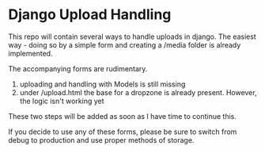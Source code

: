 # Django Upload Handling

This repo will contain several ways to handle uploads in django. 
The easiest way - doing so by a simple form and creating a /media folder is already implemented.

The accompanying forms are rudimentary.

1) uploading and handling with Models is still missing
2) under /upload.html the base for a dropzone is already present. However, the logic isn't working yet

These two steps will be added as soon as I have time to continue this.

If you decide to use any of these forms, please be sure to switch from debug to production and use proper methods of storage.